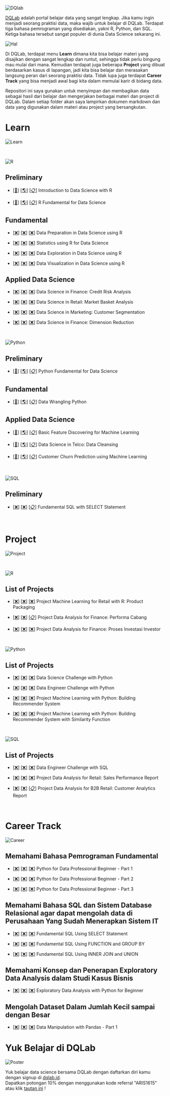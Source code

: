 ![DQlab](README/DQ_Lab2.png)

[DQLab](https://academy.dqlab.id/main/module) adalah portal belajar data yang sangat lengkap. Jika kamu ingin menjadi seorang praktisi data, maka wajib untuk belajar di DQLab. Terdapat tiga bahasa pemrograman yang disediakan, yakni R, Python, dan SQL. Ketiga bahasa tersebut sangat populer di dunia Data Science sekarang ini.

![Hal](README/hal.png)

Di DQLab, terdapat menu **Learn** dimana kita bisa belajar materi yang disajikan dengan sangat lengkap dan runtut, sehingga tidak perlu bingung mau mulai dari mana. Kemudian terdapat juga beberapa **Project** yang dibuat berdasarkan kasus di lapangan, jadi kita bisa belajar dan merasakan langsung peran dari seorang praktisi data. Tidak lupa juga terdapat **Career Track** yang bisa menjadi awal bagi kita dalam memulai karir di bidang data.

Repositori ini saya gunakan untuk menyimpan dan membagikan data sebagai hasil dari belajar dan mengerjakan berbagai materi dan project di DQLab. Dalam setiap folder akan saya lampirkan dokumen markdown dan data yang digunakan dalam materi atau project yang bersangkutan.

# Learn

![Learn](README/Learn.jpg)

<br />

![R](README/6.png)

## Preliminary

- [[🔗](https://github.com/MyArist/DQLab/tree/master/Learn/R/Preliminary/Introduction%20to%20Data%20Science%20with%20R)] [[🌎](https://rpubs.com/myarist/DQSkill_IntroDataScienceR)] [[📋](https://academy.dqlab.id/certificate/pdf/DQLABBGINRUSPHOS)] Introduction to Data Science with R

- [[🔗](https://github.com/MyArist/DQLab/tree/master/Learn/R/Preliminary/R%20Fundamental%20for%20Data%20Science)] [[🌎](https://rpubs.com/myarist/DQSkill_FundamentalDataScienceR)] [[📋](https://academy.dqlab.id/certificate/pdf/DQLABINTR1CLGENH)] R Fundamental for Data Science

## Fundamental

- [[❌](#)] [[❌](#)] [[❌](#)] Data Preparation in Data Science using R

- [[❌](#)] [[❌](#)] [[❌](#)] Statistics using R for Data Science

- [[❌](#)] [[❌](#)] [[❌](#)] Data Exploration in Data Science using R

- [[❌](#)] [[❌](#)] [[❌](#)] Data Visualization in Data Science using R

## Applied Data Science

- [[❌](#)] [[❌](#)] [[❌](#)] Data Science in Finance: Credit Risk Analysis

- [[❌](#)] [[❌](#)] [[❌](#)] Data Science in Retail: Market Basket Analysis

- [[❌](#)] [[❌](#)] [[❌](#)] Data Science in Marketing: Customer Segmentation

- [[❌](#)] [[❌](#)] [[❌](#)] Data Science in Finance: Dimension Reduction
  
<br />
    
![Python](README/5.png)

## Preliminary

- [[🔗](https://github.com/MyArist/DQLab/tree/master/Learn/Python/Preliminary/Python%20Fundamental%20for%20Data%20Science)] [[🌎](https://colab.research.google.com/github/MyArist/DQLab/blob/master/Learn/Python/Preliminary/Python%20Fundamental%20for%20Data%20Science/Python%20Fundamental%20for%20Data%20Science.ipynb)] [[📋](https://academy.dqlab.id/certificate/pdf/DQLABINTP1EGGMDW)] Python Fundamental for Data Science

## Fundamental

- [[🔗](https://github.com/MyArist/DQLab/tree/master/Learn/Python/Fundamental/Data%20Wrangling%20Python)] [[🌎](https://colab.research.google.com/github/MyArist/DQLab/blob/master/Learn/Python/Fundamental/Data%20Wrangling%20Python/Data%20Wrangling%20Python.ipynb)] [[📋](https://academy.dqlab.id/certificate/pdf/DQLABDTWP1HCKQDN)] Data Wrangling Python

## Applied Data Science

- [[🔗](https://github.com/MyArist/DQLab/tree/master/Learn/Python/Applied%20Data%20Science/Basic%20Feature%20Discovering%20for%20Machine%20Learning)] [[🌎](https://colab.research.google.com/github/MyArist/DQLab/blob/master/Learn/Python/Applied%20Data%20Science/Basic%20Feature%20Discovering%20for%20Machine%20Learning/Basic%20Feature%20Discovering%20for%20Machine%20Learning.ipynb)] [[📋](https://academy.dqlab.id/certificate/pdf/DQLABFATPYWBWGKN)] Basic Feature Discovering for Machine Learning

- [[🔗](https://github.com/MyArist/DQLab/tree/master/Learn/Python/Applied%20Data%20Science/Data%20Science%20in%20Telco%20Data%20Cleansing)] [[🌎](https://colab.research.google.com/github/MyArist/DQLab/blob/master/Learn/Python/Applied%20Data%20Science/Data%20Science%20in%20Telco%20Data%20Cleansing/Data%20Science%20in%20Telco%20Data%20Cleansing.ipynb)] [[📋](https://academy.dqlab.id/certificate/pdf/DQLABAPL1%20BVFPEI)] Data Science in Telco: Data Cleansing

- [[🔗](https://github.com/MyArist/DQLab/tree/master/Learn/Python/Applied%20Data%20Science/Customer%20Churn%20Prediction%20using%20Machine%20Learning)] [[🌎](https://colab.research.google.com/github/MyArist/DQLab/blob/master/Learn/Python/Applied%20Data%20Science/Customer%20Churn%20Prediction%20using%20Machine%20Learning/Customer%20Churn%20Prediction%20using%20Machine%20Learning.ipynb)] [[📋](https://academy.dqlab.id/certificate/pdf/DQLABAPL2%20JGNGCK)] Customer Churn Prediction using Machine Learning

<br />

![SQL](README/4.png)

## Preliminary

- [[❌](#)] [[❌](#)] [[📋](https://academy.dqlab.id/certificate/pdf/DQLABSQLT1FLMKIW)] Fundamental SQL with SELECT Statement

<br />

# Project

![Project](README/Project.jpg)

<br />

![R](README/6.png)

## List of Projects

- [[❌](#)] [[❌](#)] [[❌](#)] Project Machine Learning for Retail with R: Product Packaging

- [[❌](#)] [[❌](#)] [[📋](https://academy.dqlab.id/certificate/pdf/DQLABPRJ8%20BWNISN)] Project Data Analysis for Finance: Performa Cabang

- [[❌](#)] [[❌](#)] [[❌](#)] Project Data Analysis for Finance: Proses Investasi Investor
  
<br />
    
![Python](README/5.png)

## List of Projects

- [[❌](#)] [[❌](#)] [[❌](#)] Data Science Challenge with Python

- [[❌](#)] [[❌](#)] [[❌](#)] Data Engineer Challenge with Python

- [[❌](#)] [[❌](#)] [[❌](#)] Project Machine Learning with Python: Building Recommender System

- [[❌](#)] [[❌](#)] [[❌](#)] Project Machine Learning with Python: Building Recommender System with Similarity Function

<br />

![SQL](README/4.png)

## List of Projects

- [[❌](#)] [[❌](#)] [[❌](#)] Data Engineer Challenge with SQL

- [[❌](#)] [[❌](#)] [[❌](#)] Project Data Analysis for Retail: Sales Performance Report

- [[❌](#)] [[❌](#)] [[📋](https://academy.dqlab.id/certificate/pdf/DQLABPRJ10BTTRKO)] Project Data Analysis for B2B Retail: Customer Analytics Report

<br />

# Career Track

![Career](README/Career.jpg)

## Memahami Bahasa Pemrograman Fundamental

- [[❌](#)] [[❌](#)] [[❌](#)] Python for Data Professional Beginner - Part 1

- [[❌](#)] [[❌](#)] [[❌](#)] Python for Data Professional Beginner - Part 2

- [[❌](#)] [[❌](#)] [[❌](#)] Python for Data Professional Beginner - Part 3

## Memahami Bahasa SQL dan Sistem Database Relasional agar dapat mengolah data di Perusahaan Yang Sudah Menerapkan Sistem IT

- [[❌](#)] [[❌](#)] [[❌](#)] Fundamental SQL Using SELECT Statement

- [[❌](#)] [[❌](#)] [[❌](#)] Fundamental SQL Using FUNCTION and GROUP BY

- [[❌](#)] [[❌](#)] [[❌](#)] Fundamental SQL Using INNER JOIN and UNION

## Memahami Konsep dan Penerapan Exploratory Data Analysis dalam Studi Kasus Bisnis

- [[❌](#)] [[❌](#)] [[❌](#)] Exploratory Data Analysis with Python for Beginner

## Mengolah Dataset Dalam Jumlah Kecil sampai dengan Besar

- [[❌](#)] [[❌](#)] [[❌](#)] Data Manipulation with Pandas - Part 1

# Yuk Belajar di DQLab

![Poster](README/Poster.png)

Yuk belajar data science bersama DQLab dengan daftarkan diri kamu dengan signup di [dqlab.id](dqlab.id).  
Dapatkan potongan 10% dengan menggunakan kode referral "ARIS1615" atau klik [tautan ini](https://dqlab.id/signup?referralCode=ARIS1615) !
